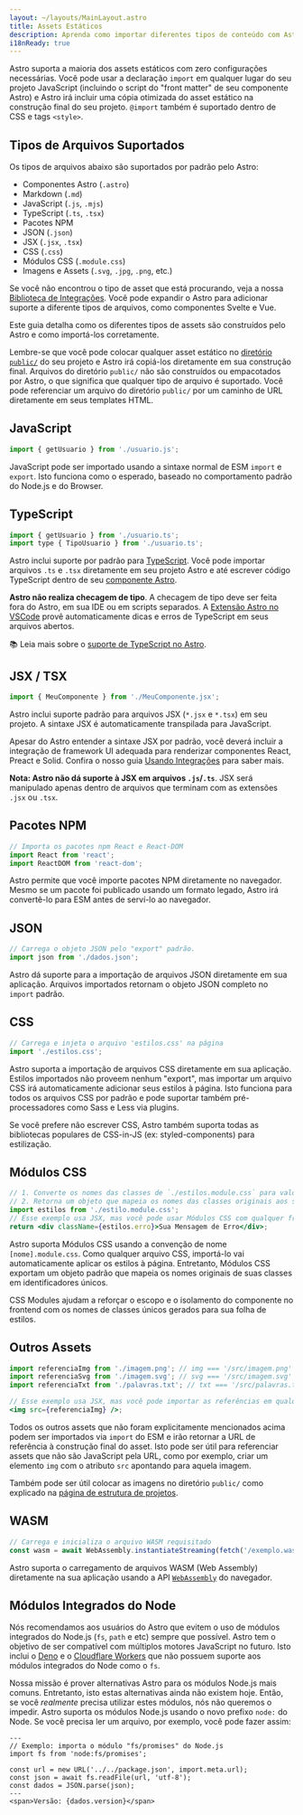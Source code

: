 ```yaml
---
layout: ~/layouts/MainLayout.astro
title: Assets Estáticos
description: Aprenda como importar diferentes tipos de conteúdo com Astro.
i18nReady: true
---
```


Astro suporta a maioria dos assets estáticos com zero configurações necessárias. Você pode usar a declaração `import` em qualquer lugar do seu projeto JavaScript (incluindo o script  do "front matter" de seu componente Astro) e Astro irá incluir uma cópia otimizada do asset estático na construção final do seu projeto. `@import` também é suportado dentro de CSS e tags `<style>`.

## Tipos de Arquivos Suportados

Os tipos de arquivos abaixo são suportados por padrão pelo Astro:

- Componentes Astro (`.astro`)
- Markdown (`.md`)
- JavaScript (`.js`, `.mjs`)
- TypeScript (`.ts`, `.tsx`)
- Pacotes NPM
- JSON (`.json`)
- JSX (`.jsx`, `.tsx`)
- CSS (`.css`)
- Módulos CSS (`.module.css`)
- Imagens e Assets (`.svg`, `.jpg`, `.png`, etc.)

Se você não encontrou o tipo de asset que está procurando, veja a nossa [Biblioteca de Integrações](https://astro.build/integrations/). Você pode expandir o Astro para adicionar suporte a diferente tipos de arquivos, como componentes Svelte e Vue.

Este guia detalha como os diferentes tipos de assets são construídos pelo Astro e como importá-los corretamente.

Lembre-se que você pode colocar qualquer asset estático no [diretório `public/`](/pt-BR/core-concepts/project-structure/#public) do seu projeto e Astro irá copiá-los diretamente em sua construção final. Arquivos do diretório `public/` não são construídos ou empacotados por Astro, o que significa que qualquer tipo de arquivo é suportado. Você pode referenciar um arquivo do diretório `public/` por um caminho de URL diretamente em seus templates HTML.

## JavaScript

```js
import { getUsuario } from './usuario.js';
```

JavaScript pode ser importado usando a sintaxe normal de ESM `import` e `export`. Isto funciona como o esperado, baseado no comportamento padrão do Node.js e do Browser.

## TypeScript

```js
import { getUsuario } from './usuario.ts';
import type { TipoUsuario } from './usuario.ts';
```

Astro inclui suporte por padrão para [TypeScript](https://www.typescriptlang.org/). Você pode importar arquivos `.ts` e `.tsx` diretamente em seu projeto Astro e até escrever código TypeScript dentro de seu [componente Astro](/pt-BR/core-concepts/astro-components/#script-do-componente).

**Astro não realiza checagem de tipo**. A checagem de tipo deve ser feita fora do Astro, em sua IDE ou em scripts separados. A [Extensão Astro no VSCode](/pt-BR/editor-setup/) provê automaticamente dicas e erros de TypeScript em seus arquivos abertos.

📚 Leia mais sobre o [suporte de TypeScript no Astro](/pt-BR/guides/typescript/).

## JSX / TSX

```js
import { MeuComponente } from './MeuComponente.jsx';
```

Astro inclui suporte padrão para arquivos JSX (`*.jsx` e `*.tsx`) em seu projeto. A sintaxe JSX é automaticamente transpilada para JavaScript.

Apesar do Astro entender a sintaxe JSX por padrão, você deverá incluir a integração de framework UI adequada para renderizar componentes React, Preact e Solid. Confira o nosso guia [Usando Integrações](/pt-BR/guides/integrations-guide) para saber mais.

**Nota: Astro não dá suporte à JSX em arquivos `.js`/`.ts`**. JSX será manipulado apenas dentro de arquivos que terminam com as extensões `.jsx` ou `.tsx`.

## Pacotes NPM

```js
// Importa os pacotes npm React e React-DOM
import React from 'react';
import ReactDOM from 'react-dom';
```

Astro permite que você importe pacotes NPM diretamente no navegador. Mesmo se um pacote foi publicado usando um formato legado, Astro irá convertê-lo para ESM antes de serví-lo ao navegador.

## JSON

```js
// Carrega o objeto JSON pelo "export" padrão.
import json from './dados.json';
```

Astro dá suporte para a importação de arquivos JSON diretamente em sua aplicação. Arquivos importados retornam o objeto JSON completo no `import` padrão.

## CSS

```js
// Carrega e injeta o arquivo 'estilos.css' na página
import './estilos.css';
```

Astro suporta a importação de arquivos CSS diretamente em sua aplicação. Estilos importados não proveem nenhum "export", mas importar um arquivo CSS irá automaticamente adicionar seus estilos à página. Isto funciona para todos os arquivos CSS por padrão e pode suportar também pré-processadores como Sass e Less via plugins.

Se você prefere não escrever CSS, Astro também suporta todas as bibliotecas populares de CSS-in-JS (ex: styled-components) para estilização.

## Módulos CSS

```jsx
// 1. Converte os nomes das classes de `./estilos.module.css` para valores únicos e escopados.
// 2. Retorna um objeto que mapeia os nomes das classes originais aos seus valores únicos e escopados.
import estilos from './estilo.module.css';
// Esse exemplo usa JSX, mas você pode usar Módulos CSS com qualquer framework.
return <div className={estilos.erro}>Sua Mensagem de Erro</div>;
```

Astro suporta Módulos CSS usando a convenção de nome `[nome].module.css`. Como qualquer arquivo CSS, importá-lo vai automaticamente aplicar os estilos à página. Entretanto, Módulos CSS exportam um objeto padrão que mapeia os nomes originais de suas classes em identificadores únicos.

CSS Modules ajudam a reforçar o escopo e o isolamento do componente no frontend com os nomes de classes únicos gerados para sua folha de estilos.

## Outros Assets

```jsx
import referenciaImg from './imagem.png'; // img === '/src/imagem.png'
import referenciaSvg from './imagem.svg'; // svg === '/src/imagem.svg'
import referenciaTxt from './palavras.txt'; // txt === '/src/palavras.txt'

// Esse exemplo usa JSX, mas você pode importar as referências em qualquer framework.
<img src={referenciaImg} />;
```

Todos os outros assets que não foram explicitamente mencionados acima podem ser importados via `import` do ESM e irão retornar a URL de referência à construção final do asset. Isto pode ser útil para referenciar assets que não são JavaScript pela URL, como por exemplo, criar um elemento `img` com o atributo `src` apontando para aquela imagem.

Também pode ser útil colocar as imagens no diretório `public/` como explicado na [página de estrutura de projetos](/pt-BR/core-concepts/project-structure/).

## WASM

```js
// Carrega e inicializa o arquivo WASM requisitado
const wasm = await WebAssembly.instantiateStreaming(fetch('/exemplo.wasm'));
```

Astro suporta o carregamento de arquivos WASM (Web Assembly) diretamente na sua aplicação usando a API [`WebAssembly`](https://developer.mozilla.org/en-US/docs/Web/JavaScript/Reference/Global_Objects/WebAssembly) do navegador.


## Módulos Integrados do Node

Nós recomendamos aos usuários do Astro que evitem o uso de módulos integrados do Node.js (`fs`, `path` e etc) sempre que possível. Astro tem o objetivo de ser compatível com múltiplos motores JavaScript no futuro. Isto inclui o [Deno](https://deno.land/) e o [Cloudflare Workers](https://workers.cloudflare.com/) que não possuem suporte aos módulos integrados do Node como o `fs`.

Nossa missão é prover alternativas Astro para os módulos Node.js mais comuns. Entretanto, isto estas alternativas ainda não existem hoje. Então, se você _realmente_ precisa utilizar estes módulos, nós não queremos o impedir. Astro suporta os módulos Node.js usando o novo prefixo `node:` do Node. Se você precisa ler um arquivo, por exemplo, você pode fazer assim:

```astro
---
// Exemplo: importa o módulo "fs/promises" do Node.js
import fs from 'node:fs/promises';

const url = new URL('../../package.json', import.meta.url);
const json = await fs.readFile(url, 'utf-8');
const dados = JSON.parse(json);
---
<span>Versão: {dados.version}</span>
```
